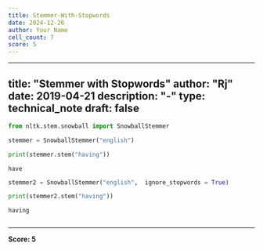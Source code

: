 ```yaml
---
title: Stemmer-With-Stopwords
date: 2024-12-26
author: Your Name
cell_count: 7
score: 5
---
```


---
title: "Stemmer with Stopwords"
author: "Rj"
date: 2019-04-21
description: "-"
type: technical_note
draft: false
---

```python
from nltk.stem.snowball import SnowballStemmer
```


```python
stemmer = SnowballStemmer("english")
```


```python
print(stemmer.stem("having"))
```

    have



```python
stemmer2 = SnowballStemmer("english",  ignore_stopwords = True)
```


```python
print(stemmer2.stem("having"))
```

    having



```python

```


---
**Score: 5**